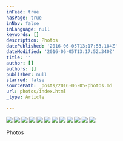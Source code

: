 ```yaml
---
inFeed: true
hasPage: true
inNav: false
inLanguage: null
keywords: []
description: Photos
datePublished: '2016-06-05T13:17:53.184Z'
dateModified: '2016-06-05T13:17:52.340Z'
title: ''
author: []
authors: []
publisher: null
starred: false
sourcePath: _posts/2016-06-05-photos.md
url: photos/index.html
_type: Article

---
```

![](https://the-grid-user-content.s3-us-west-2.amazonaws.com/e191e27b-ead3-41c6-b219-28ce40c47e98.jpg)
![](https://the-grid-user-content.s3-us-west-2.amazonaws.com/bc609092-44cb-4345-b553-838aab3bc704.jpg)
![](https://the-grid-user-content.s3-us-west-2.amazonaws.com/edb9fcc8-4850-4ebd-9b66-680d04387734.jpg)
![](https://the-grid-user-content.s3-us-west-2.amazonaws.com/69125b18-2fea-469e-b81c-63c25162d2cd.jpg)
![](https://the-grid-user-content.s3-us-west-2.amazonaws.com/288136f3-b7c6-45fa-8188-8ee7be2a8af7.jpg)
![](https://the-grid-user-content.s3-us-west-2.amazonaws.com/e14158a1-ae4a-4341-bac6-6e24dfc72414.jpg)
![](https://the-grid-user-content.s3-us-west-2.amazonaws.com/0ba8e893-0abb-45ab-ab06-62a3bda7590d.jpg)
![](https://the-grid-user-content.s3-us-west-2.amazonaws.com/1336c4b5-b1ef-4460-862c-807917288432.jpg)
![](https://the-grid-user-content.s3-us-west-2.amazonaws.com/8d86176b-2ec0-43c2-ab94-6540eb1fb09d.jpg)
![](https://the-grid-user-content.s3-us-west-2.amazonaws.com/0cca9fc0-3922-404d-8fe8-86f9fcb3877f.jpg)
![](https://the-grid-user-content.s3-us-west-2.amazonaws.com/ce3ecd60-efed-458f-9872-54563d63b8bc.jpg)
![](https://the-grid-user-content.s3-us-west-2.amazonaws.com/9d2c8bdd-1f39-4b91-bc86-c609e99da5eb.jpg)

Photos